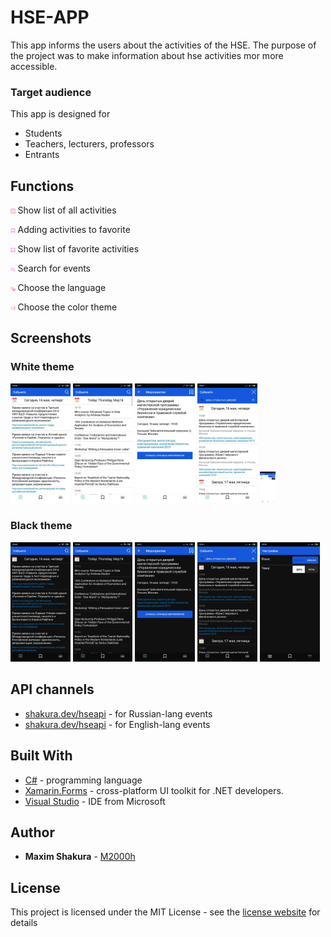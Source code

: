# HSE-APP

This app informs the users about the activities of the HSE. The purpose of the project was to make information about hse activities mor more accessible.

### Target audience

This app is designed for
* Students
* Teachers, lecturers, professors
* Entrants

## Functions

<img src="/screenshots/calendar.png" width="1.5%" /> Show list of all activities

<img src="/screenshots/Adding.png" width="1.5%" /> Adding activities to favorite

<img src="/screenshots/Fav.png" width="1.5%" /> Show list of favorite activities

<img src="/screenshots/Search.png" width="1.5%" /> Search for events

<img src="/screenshots/Lang.png" width="1.5%" /> Choose the language

<img src="/screenshots/Settings.png" width="1.5%" /> Choose the color theme

## Screenshots

### White theme

<p float="left">
  <img src="/screenshots/main_rus_white.jpg" width="19%" />
  <img src="/screenshots/main_en_white.jpg" width="19%" />
  <img src="/screenshots/event_white_rus.jpg" width="19%" />
  <img src="/screenshots/search_rus_white.jpg" width="19%" /> 
  <img src="/screenshots/set_white.jpg" width="5%" />
</p>


### Black theme

<p float="left">
  <img src="/screenshots/main_rus_black.jpg" width="19%" />
  <img src="/screenshots/main_en_black.jpg" width="19%" />
  <img src="/screenshots/event_black.jpg" width="19%" />
  <img src="/screenshots/search_rus_black.jpg" width="19%" />
  <img src="/screenshots/set_black.jpg" width="19%" />
</p>

## API channels

* [shakura.dev/hseapi](shakura.dev/hseapi) - for Russian-lang events
* [shakura.dev/hseapi](shakura.dev/hseapien) - for English-lang events

## Built With

* [C#](https://docs.microsoft.com/en-us/dotnet/csharp/) - programming language
* [Xamarin.Forms](https://docs.microsoft.com/en-us/xamarin/xamarin-forms/) - cross-platform UI toolkit for .NET developers.
* [Visual Studio](visualstudio.microsoft.com) - IDE from Microsoft

## Author

* **Maxim Shakura** - [M2000h](https://github.com/M2000h)

## License

This project is licensed under the MIT License - see the [license website](https://opensource.org/licenses/MIT) for details
